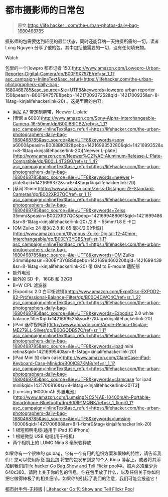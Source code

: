 # 都市摄影师的日常包

> 原文:[https://life hacker . com/the-urban-photos-daily-bag-1680468785](https://lifehacker.com/the-urban-photographers-daily-bag-1680468785)

摄影师的包需要达到轻便的最佳状态，同时还能容纳一天拍摄所需的一切。读者 Long Nguyen 分享了他的包，其中包括他需要的一切，没有任何填充物。

Watch

包里的一个[lowpro 都市记者 150](http://www.amazon.com/Lowepro-Urban-Reporter-Digital-Camera/dp/B00F9X757E/ref=sr_1_1?asc_campaign=InlineText&asc_refurl=https://lifehacker.com/the-urban-photographers-daily-bag-1680468785&asc_source=&ie=UTF8&keywords=lowepro urban reporter 150&peasin=B00F9X757E&pebp=1421700937252&qid=1421700935&sr=8-1&tag=kinjalifehackerlink-20) 。这是里面的内容:

*   [索尼 A7](https://www.amazon.com/dp/B00FRDUZXM?asc_campaign=InlineText&asc_refurl=https://lifehacker.com/the-urban-photographers-daily-bag-1680468785&asc_source=&linkCode=ogi&psc=1&smid=A13ACIRM091OJE&tag=kinjalifehackerlink-20&th=1) 带定制腕带，Neewer L-plate
*   [索尼 a 6000](http://www.amazon.com/Sony-Alpha-Interchangeable-Camera-16-50mm/dp/B00I8BICB2/ref=sr_1_1?asc_campaign=InlineText&asc_refurl=https://lifehacker.com/the-urban-photographers-daily-bag-1680468785&asc_source=&ie=UTF8&keywords=sony a6000&peasin=B00I8BICB2&pebp=1421699353280&qid=1421699352&sr=8-1&tag=kinjalifehackerlink-20)[Neewer L-plate](http://www.amazon.com/Neewer%C2%AE-Aluminum-Release-L-Plate-Compatible/dp/B00LL4T3GG/ref=sr_1_4?asc_campaign=InlineText&asc_refurl=https://lifehacker.com/the-urban-photographers-daily-bag-1680468785&asc_source=&ie=UTF8&keywords=neewer l-plate&qid=1421699372&sr=8-4&tag=kinjalifehackerlink-20)
*   [蔡司 35mm](http://www.amazon.com/Zeiss-Distagon-ZE-Standard-Cameras/dp/B002XR37QC/ref=sr_1_1?asc_campaign=InlineText&asc_refurl=https://lifehacker.com/the-urban-photographers-daily-bag-1680468785&asc_source=&ie=UTF8&keywords=Zeiss 35mm/&peasin=B002XR37QC&pebp=1421699488061&qid=1421699486&sr=8-1&tag=kinjalifehackerlink-20) /2.8 + 55mm/1.8 E 卡口
*   [OM Zuiko 24 毫米/2.8 和 85 毫米/2.0(传统)](http://www.amazon.com/Olympus-Zuiko-Digital-12-40mm-Interchangeable/dp/B00EY3YGBS/ref=sr_1_1?asc_campaign=InlineText&asc_refurl=https://lifehacker.com/the-urban-photographers-daily-bag-1680468785&asc_source=&ie=UTF8&keywords=OM Zuiko 24mm&peasin=B00EY3YGBS&pebp=1421699460220&qid=1421699439&sr=8-1&tag=kinjalifehackerlink-20) 带 OM to E-mount 适配器
*   额外电池
*   额外的 SD 卡，16GB 和 32GB
*   B+W CPL 滤波器
*   [Expodisc 2.0 白平衡滤镜](http://www.amazon.com/ExpoDisc-EXPOD2-82-Professional-Balance-Filter/dp/B00O4CWC4C/ref=sr_1_2?asc_campaign=InlineText&asc_refurl=https://lifehacker.com/the-urban-photographers-daily-bag-1680468785&asc_source=&ie=UTF8&keywords=Expodisc 2.0 white balance filter&qid=1421699525&sr=8-2&tag=kinjalifehackerlink-20)
*   [iPad 迷你视网膜](http://www.amazon.com/Apple-Retina-Display-ME279LL-Silver/dp/B00GQDBS7O/ref=sr_1_1?asc_campaign=InlineText&asc_refurl=https://lifehacker.com/the-urban-photographers-daily-bag-1680468785&asc_source=&ie=UTF8&keywords=ipad mini retina&qid=1421699540&sr=8-1&tag=kinjalifehackerlink-20)
*   [iPad Mini 的 clam case](http://www.amazon.com/ClamCase-iPad-Keyboard-Case-Mini/dp/B00IC87KM8/ref=sr_1_1?asc_campaign=InlineText&asc_refurl=https://lifehacker.com/the-urban-photographers-daily-bag-1680468785&asc_source=&ie=UTF8&keywords=clamcase for ipad mini&qid=1421700816&sr=8-1&tag=kinjalifehackerlink-20)T3】
*   [Lumsing 16000mAh 外置电池](http://www.amazon.com/Lumsing%C2%AE-10400mAh-Portable-Smartphone-Bluetooth/dp/B00IP1MQNK/ref=sr_1_fkmr0_1?asc_campaign=InlineText&asc_refurl=https://lifehacker.com/the-urban-photographers-daily-bag-1680468785&asc_source=&ie=UTF8&keywords=lumsing 16000&qid=1421700888&sr=8-1-fkmr0&tag=kinjalifehackerlink-20)
*   1 根短照明电缆(适用于 iPad 和 iPhone)
*   1 根短微型 USB 电缆(用于相机)
*   两个相机上的 LUMO Nina 8 毫米软释放

如果你有一个很棒的 go bag，它有一个有用的组织方案和很棒的特性，请告诉我们！您可以使用标签 [特色包](http://kinja.com/tag/featured-bag) 将您的包发布到您的个人 Kinja 博客上，或者将其添加到我们的[life hacker Go Bag Show and Tell Flickr pool](http://www.flickr.com/groups/2301352@N21)中。照片必须至少为 640x360。请附上关于你的包的信息，你在包里放了什么，以及任何关于你如何把它做得棒极了的相关细节。如果你的引起了我们的注意，我们可能会报道它！

[都市射手包-无镜版](https://www.flickr.com/photos/longng_works/16276655525/in/pool-) | [Lifehacker Go 包 Show and Tell Flickr Pool](http://www.flickr.com/groups/2301352@N21)